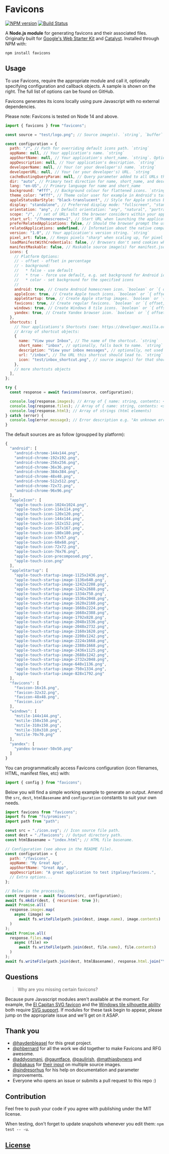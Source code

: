 # Favicons

[![NPM version](https://img.shields.io/npm/v/favicons.svg)](https://www.npmjs.org/package/favicons)
[![Build Status](https://github.com/itgalaxy/favicons/actions/workflows/ci.yml/badge.svg)](https://github.com/itgalaxy/favicons/actions/workflows/ci.yml)

A **Node.js module** for generating favicons and their associated files. Originally built for [Google's Web Starter Kit](https://github.com/google/web-starter-kit) and [Catalyst](https://github.com/haydenbleasel/catalyst). Installed through NPM with:

```
npm install favicons
```

## Usage

To use Favicons, require the appropriate module and call it, optionally specifying configuration and callback objects. A sample is shown on the right. The full list of options can be found on GitHub.

Favicons generates its icons locally using pure Javascript with no external dependencies.

Please note: Favicons is tested on Node 14 and above.

```js
import { favicons } from "favicons";

const source = "test/logo.png"; // Source image(s). `string`, `buffer` or array of `string`

const configuration = {
  path: "/", // Path for overriding default icons path. `string`
  appName: null, // Your application's name. `string`
  appShortName: null, // Your application's short_name. `string`. Optional. If not set, appName will be used
  appDescription: null, // Your application's description. `string`
  developerName: null, // Your (or your developer's) name. `string`
  developerURL: null, // Your (or your developer's) URL. `string`
  cacheBustingQueryParam: null, // Query parameter added to all URLs that acts as a cache busting system. `string | null`
  dir: "auto", // Primary text direction for name, short_name, and description
  lang: "en-US", // Primary language for name and short_name
  background: "#fff", // Background colour for flattened icons. `string`
  theme_color: "#fff", // Theme color user for example in Android's task switcher. `string`
  appleStatusBarStyle: "black-translucent", // Style for Apple status bar: "black-translucent", "default", "black". `string`
  display: "standalone", // Preferred display mode: "fullscreen", "standalone", "minimal-ui" or "browser". `string`
  orientation: "any", // Default orientation: "any", "natural", "portrait" or "landscape". `string`
  scope: "/", // set of URLs that the browser considers within your app
  start_url: "/?homescreen=1", // Start URL when launching the application from a device. `string`
  preferRelatedApplications: false, // Should the browser prompt the user to install the native companion app. `boolean`
  relatedApplications: undefined, // Information about the native companion apps. This will only be used if `preferRelatedApplications` is `true`. `Array<{ id: string, url: string, platform: string }>`
  version: "1.0", // Your application's version string. `string`
  pixel_art: false, // Keeps pixels "sharp" when scaling up, for pixel art.  Only supported in offline mode.
  loadManifestWithCredentials: false, // Browsers don't send cookies when fetching a manifest, enable this to fix that. `boolean`
  manifestMaskable: false, // Maskable source image(s) for manifest.json. "true" to use default source. More information at https://web.dev/maskable-icon/. `boolean`, `string`, `buffer` or array of `string`
  icons: {
    // Platform Options:
    // - offset - offset in percentage
    // - background:
    //   * false - use default
    //   * true - force use default, e.g. set background for Android icons
    //   * color - set background for the specified icons
    //
    android: true, // Create Android homescreen icon. `boolean` or `{ offset, background }` or an array of sources
    appleIcon: true, // Create Apple touch icons. `boolean` or `{ offset, background }` or an array of sources
    appleStartup: true, // Create Apple startup images. `boolean` or `{ offset, background }` or an array of sources
    favicons: true, // Create regular favicons. `boolean` or `{ offset, background }` or an array of sources
    windows: true, // Create Windows 8 tile icons. `boolean` or `{ offset, background }` or an array of sources
    yandex: true, // Create Yandex browser icon. `boolean` or `{ offset, background }` or an array of sources
  },
  shortcuts: [
    // Your applications's Shortcuts (see: https://developer.mozilla.org/docs/Web/Manifest/shortcuts)
    // Array of shortcut objects:
    {
      name: "View your Inbox", // The name of the shortcut. `string`
      short_name: "inbox", // optionally, falls back to name. `string`
      description: "View your inbox messages", // optionally, not used in any implemention yet. `string`
      url: "/inbox", // The URL this shortcut should lead to. `string`
      icon: "test/inbox_shortcut.png", // source image(s) for that shortcut. `string`, `buffer` or array of `string`
    },
    // more shortcuts objects
  ],
};

try {
  const response = await favicons(source, configuration);

  console.log(response.images); // Array of { name: string, contents: <buffer> }
  console.log(response.files); // Array of { name: string, contents: <string> }
  console.log(response.html); // Array of strings (html elements)
} catch (error) {
  console.log(error.message); // Error description e.g. "An unknown error has occurred"
}
```

The default sources are as follow (groupped by platform):

```javascript
{
  "android": [
    "android-chrome-144x144.png",
    "android-chrome-192x192.png",
    "android-chrome-256x256.png",
    "android-chrome-36x36.png",
    "android-chrome-384x384.png",
    "android-chrome-48x48.png",
    "android-chrome-512x512.png",
    "android-chrome-72x72.png",
    "android-chrome-96x96.png"
  ],
  "appleIcon": [
    "apple-touch-icon-1024x1024.png",
    "apple-touch-icon-114x114.png",
    "apple-touch-icon-120x120.png",
    "apple-touch-icon-144x144.png",
    "apple-touch-icon-152x152.png",
    "apple-touch-icon-167x167.png",
    "apple-touch-icon-180x180.png",
    "apple-touch-icon-57x57.png",
    "apple-touch-icon-60x60.png",
    "apple-touch-icon-72x72.png",
    "apple-touch-icon-76x76.png",
    "apple-touch-icon-precomposed.png",
    "apple-touch-icon.png"
  ],
  "appleStartup": [
    "apple-touch-startup-image-1125x2436.png",
    "apple-touch-startup-image-1136x640.png",
    "apple-touch-startup-image-1242x2208.png",
    "apple-touch-startup-image-1242x2688.png",
    "apple-touch-startup-image-1334x750.png",
    "apple-touch-startup-image-1536x2048.png",
    "apple-touch-startup-image-1620x2160.png",
    "apple-touch-startup-image-1668x2224.png",
    "apple-touch-startup-image-1668x2388.png",
    "apple-touch-startup-image-1792x828.png",
    "apple-touch-startup-image-2048x1536.png",
    "apple-touch-startup-image-2048x2732.png",
    "apple-touch-startup-image-2160x1620.png",
    "apple-touch-startup-image-2208x1242.png",
    "apple-touch-startup-image-2224x1668.png",
    "apple-touch-startup-image-2388x1668.png",
    "apple-touch-startup-image-2436x1125.png",
    "apple-touch-startup-image-2688x1242.png",
    "apple-touch-startup-image-2732x2048.png",
    "apple-touch-startup-image-640x1136.png",
    "apple-touch-startup-image-750x1334.png",
    "apple-touch-startup-image-828x1792.png"
  ],
  "favicons": [
    "favicon-16x16.png",
    "favicon-32x32.png",
    "favicon-48x48.png",
    "favicon.ico"
  ],
  "windows": [
    "mstile-144x144.png",
    "mstile-150x150.png",
    "mstile-310x150.png",
    "mstile-310x310.png",
    "mstile-70x70.png"
  ],
  "yandex": [
    "yandex-browser-50x50.png"
  ]
}

```

You can programmatically access Favicons configuration (icon filenames, HTML, manifest files, etc) with:

```js
import { config } from "favicons";
```

Below you will find a simple working example to generate an output. Amend the `src`, `dest`, `htmlBasename` and `configuration` constants to suit your own needs.

```js
import favicons from "favicons";
import fs from "fs/promises";
import path from "path";

const src = "./icon.svg"; // Icon source file path.
const dest = "./favicons"; // Output directory path.
const htmlBasename = "index.html"; // HTML file basename.

// Configuration (see above in the README file).
const configuration = {
  path: "/favicons",
  appName: "My Great App",
  appShortName: "Great App",
  appDescription: "A great application to test itgalaxy/favicons.",
  // Extra options...
};

// Below is the processing.
const response = await favicons(src, configuration);
await fs.mkdir(dest, { recursive: true });
await Promise.all(
  response.images.map(
    async (image) =>
      await fs.writeFile(path.join(dest, image.name), image.contents)
  )
);
await Promise.all(
  response.files.map(
    async (file) =>
      await fs.writeFile(path.join(dest, file.name), file.contents)
  )
);
await fs.writeFile(path.join(dest, htmlBasename), response.html.join("\n"));
```

## Questions

> Why are you missing certain favicons?

Because pure Javascript modules aren't available at the moment. For example, the [El Capitan SVG favicon](https://github.com/haydenbleasel/favicons/issues/61) and the [Windows tile silhouette ability](https://github.com/haydenbleasel/favicons/issues/58) both require [SVG support](https://github.com/haydenbleasel/favicons/issues/53). If modules for these task begin to appear, please jump on the appropriate issue and we'll get on it ASAP.

## Thank you

- [@haydenbleasel](https://github.com/haydenbleasel) for this great project.
- [@phbernard](https://github.com/phbernard) for all the work we did together to make Favicons and RFG awesome.
- [@addyosmani](https://github.com/addyosmani), [@gauntface](https://github.com/gauntface), [@paulirish](https://github.com/paulirish), [@mathiasbynens](https://github.com/mathiasbynens) and [@pbakaus](https://github.com/pbakaus) for [their input](https://github.com/google/web-starter-kit/pull/442) on multiple source images.
- [@sindresorhus](https://github.com/sindresorhus) for his help on documentation and parameter improvements.
- Everyone who opens an issue or submits a pull request to this repo :)

## Contribution

Feel free to push your code if you agree with publishing under the MIT license.

When testing, don't forget to update snapshots whenever you edit them: `npm test -- -u`.

## [License](LICENSE)
